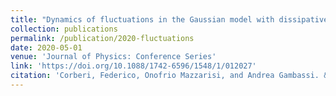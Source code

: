 ```yaml
---
title: "Dynamics of fluctuations in the Gaussian model with dissipative Langevin Dynamics"
collection: publications
permalink: /publication/2020-fluctuations
date: 2020-05-01
venue: 'Journal of Physics: Conference Series'
link: 'https://doi.org/10.1088/1742-6596/1548/1/012027'
citation: 'Corberi, Federico, Onofrio Mazzarisi, and Andrea Gambassi. &quote;Dynamics of fluctuations in the Gaussian model with dissipative Langevin Dynamics.&quote; <i>Journal of Physics: Conference Series<\i>, vol. 1548, no. 1, p. 012027. IOP Publishing, 2020.'
---
```

